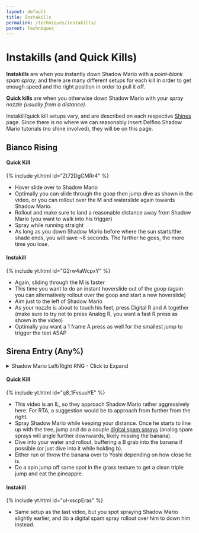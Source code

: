 ```yaml
---
layout: default
title: Instakills
permalink: /techniques/instakills/
parent: Techniques
---
```

# Instakills (and Quick Kills)  

**Instakills** are when you instantly down Shadow Mario with a *point-blank spam spray*, and there are many different setups for each kill in order to get enough speed and the right position in order to pull it off.  

**Quick kills** are when you otherwise down Shadow Mario with your *spray nozzle (usually from a distance)*.  

Instakill/quick kill setups vary, and are described on each respective [Shines](/sms-guide/shines/) page. Since there is no where we can reasonably insert Delfino Shadow Mario tutorials (no shine involved), they will be on this page.  

## Bianco Rising  

#### Quick Kill 
{% include yt.html id="Zt72DgCMRr4" %}  


- Hover slide over to Shadow Mario
- Optimally you can slide through the goop then jump dive as shown in the video, or you can rollout over the M and waterslide again towards Shadow Mario.
- Rollout and make sure to land a reasonable distance away from Shadow Mario (you want to walk into his trigger)
- Spray while running straight
- As long as you down Shadow Mario before where the sun starts/the shade ends, you will save ~8 seconds. The farther he goes, the more time you lose.

#### Instakill
{% include yt.html id="G2rw4aWcpxY" %}  


- Again, sliding through the M is faster
- This time you want to do an instant hoverslide out of the goop (again you can alternatively rollout over the goop and start a new hoverslide)
- Aim just to the left of Shadow Mario
- As your nozzle is about to touch his feet, press Digital R and A together (make sure to try not to press Analog R, you want a fast R press as shown in the video)
- Optimally you want a 1 frame A press as well for the smallest jump to trigger the text ASAP


## Sirena Entry (Any%)  

<details markdown="block">
  <summary markdown="span">
    Shadow Mario Left/Right RNG - Click to Expand
  </summary>
{: .text-gamma}
The direction Shadow Mario runs is RNG if he chooses left or right. Left is optimal as the banana is very close. Luckily to the right still has a banana over under the fruit seller awnings, but still loses several seconds. The RNG is weighted as you approach Shadow Mario more directly from the side as shown in the image below.  
<img src="/sms-guide/assets/techniques/instakills/yoshismtriggerrng.png">  
</details>  

#### Quick Kill
{% include yt.html id="q8_1FvsuuYE" %}  


- This video is an IL, so they approach Shadow Mario rather aggressively here. For RTA, a suggestion would be to approach from further from the right.
- Spray Shadow Mario while keeping your distance. Once he starts to line up with the tree, jump and do a couple [digital spam sprays](/sms-guide/techniques/spamsprays/) (analog spam sprays will angle further downwards, likely missing the banana).
- Dive into your water and rollout, buffering a B grab into the banana if possible (or just dive into it while holding b).
- Either run or throw the banana over to Yoshi depending on how close he is.
- Do a spin jump off same spot in the grass texture to get a clean triple jump and eat the pineapple.


#### Instakill
{% include yt.html id="uI-xscpEras" %}  


- Same setup as the last video, but you spot spraying Shadow Mario slightly earlier, and do a digital spam spray rollout over him to down him instead.
